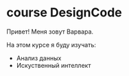# course DesignCode
Привет! Меня зовут Варвара.

На этом курсе я буду изучать:
- Анализ данных
- Искуственный интеллект
